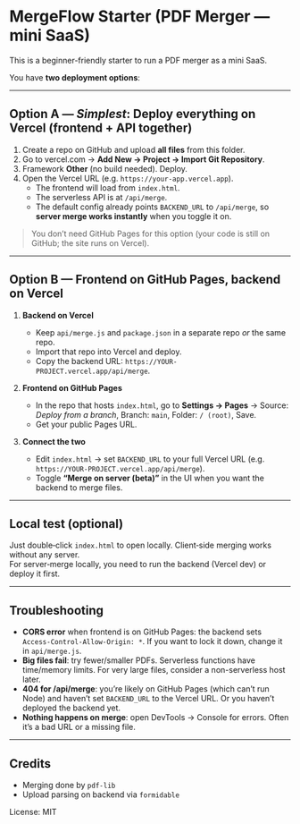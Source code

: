 # MergeFlow Starter (PDF Merger — mini SaaS)

This is a beginner-friendly starter to run a PDF merger as a mini SaaS.

You have **two deployment options**:

---

## Option A — *Simplest*: Deploy everything on **Vercel** (frontend + API together)

1. Create a repo on GitHub and upload **all files** from this folder.
2. Go to vercel.com → **Add New → Project → Import Git Repository**.
3. Framework **Other** (no build needed). Deploy.
4. Open the Vercel URL (e.g. `https://your-app.vercel.app`).
   - The frontend will load from `index.html`.
   - The serverless API is at `/api/merge`.
   - The default config already points `BACKEND_URL` to `/api/merge`, so **server merge works instantly** when you toggle it on.

> You don’t need GitHub Pages for this option (your code is still on GitHub; the site runs on Vercel).

---

## Option B — Frontend on **GitHub Pages**, backend on **Vercel**

1. **Backend on Vercel**
   - Keep `api/merge.js` and `package.json` in a separate repo *or* the same repo.
   - Import that repo into Vercel and deploy.
   - Copy the backend URL: `https://YOUR-PROJECT.vercel.app/api/merge`.

2. **Frontend on GitHub Pages**
   - In the repo that hosts `index.html`, go to **Settings → Pages** → Source: *Deploy from a branch*, Branch: `main`, Folder: `/ (root)`, Save.
   - Get your public Pages URL.

3. **Connect the two**
   - Edit `index.html` → set `BACKEND_URL` to your full Vercel URL (e.g. `https://YOUR-PROJECT.vercel.app/api/merge`).
   - Toggle **“Merge on server (beta)”** in the UI when you want the backend to merge files.

---

## Local test (optional)

Just double‑click `index.html` to open locally. Client‑side merging works without any server.  
For server‑merge locally, you need to run the backend (Vercel dev) or deploy it first.

---

## Troubleshooting

- **CORS error** when frontend is on GitHub Pages: the backend sets `Access-Control-Allow-Origin: *`. If you want to lock it down, change it in `api/merge.js`.
- **Big files fail**: try fewer/smaller PDFs. Serverless functions have time/memory limits. For very large files, consider a non-serverless host later.
- **404 for /api/merge**: you’re likely on GitHub Pages (which can’t run Node) and haven’t set `BACKEND_URL` to the Vercel URL. Or you haven’t deployed the backend yet.
- **Nothing happens on merge**: open DevTools → Console for errors. Often it’s a bad URL or a missing file.

---

## Credits

- Merging done by `pdf-lib`
- Upload parsing on backend via `formidable`

License: MIT
